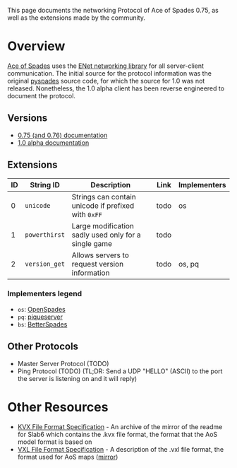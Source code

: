 This page documents the networking Protocol of Ace of Spades 0.75, as well as
the extensions made by the community.

# Overview
[Ace of Spades](http://buildandshoot.com/) uses the [ENet networking
library](http://enet.bespin.org/Features.html) for all server-client
communication. The initial source for the protocol information was the original
[pyspades](http://code.google.com/p/pyspades/) source code, for which the
source for 1.0 was not released. Nonetheless, the 1.0 alpha client has been
reverse engineered to document the protocol.

## Versions

 * [0.75 (and 0.76) documentation](protocol075.html)
 * [1.0 alpha documentation](protocol100a1.html)

## Extensions

| ID | String ID     | Description                                          | Link | Implementers |
|----|---------------|------------------------------------------------------|------|--------------|
| 0  | `unicode`     | Strings can contain unicode if prefixed with `0xFF`  | todo | os           |
| 1  | `powerthirst` | Large modification sadly used only for a single game | todo |              |
| 2  | `version_get` | Allows servers to request version information        | todo | os, pq       |

### Implementers legend
 * `os`: [OpenSpades](github.com/yvt/openspades)
 * `pq`: [piqueserver](github.com/piqueserver/piqueserver)
 * `bs`: [BetterSpades](github.com/xtreme8000/BetterSpades)

## Other Protocols

 * Master Server Protocol (TODO)
 * Ping Protocol (TODO) (TL;DR: Send a UDP "HELLO" (ASCII) to the port the server is listening on and it will reply)

# Other Resources
* [KVX File Format Specification](https://web.archive.org/web/20100102023608/http://mystaddict.tlayeh.com/Computer%20Camp/Slab6/slab6.txt) - An archive of the mirror of the readme for Slab6 which contains the .kvx file format, the format that the AoS model format is based on
* [VXL File Format Specification](http://silverspaceship.com/aosmap/aos_file_format.html) - A description of the .vxl file format, the format used for AoS maps ([mirror](aos_file_format.html))
